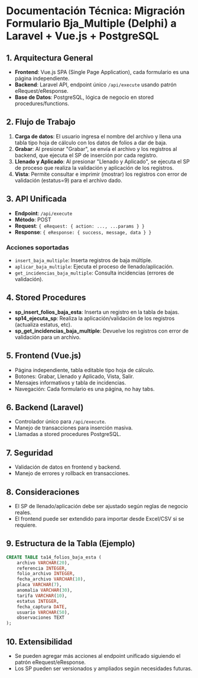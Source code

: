 # Documentación Técnica: Migración Formulario Bja_Multiple (Delphi) a Laravel + Vue.js + PostgreSQL

## 1. Arquitectura General
- **Frontend**: Vue.js SPA (Single Page Application), cada formulario es una página independiente.
- **Backend**: Laravel API, endpoint único `/api/execute` usando patrón eRequest/eResponse.
- **Base de Datos**: PostgreSQL, lógica de negocio en stored procedures/functions.

## 2. Flujo de Trabajo
1. **Carga de datos**: El usuario ingresa el nombre del archivo y llena una tabla tipo hoja de cálculo con los datos de folios a dar de baja.
2. **Grabar**: Al presionar "Grabar", se envía el archivo y los registros al backend, que ejecuta el SP de inserción por cada registro.
3. **Llenado y Aplicado**: Al presionar "Llenado y Aplicado", se ejecuta el SP de proceso que realiza la validación y aplicación de los registros.
4. **Vista**: Permite consultar e imprimir (mostrar) los registros con error de validación (estatus=9) para el archivo dado.

## 3. API Unificada
- **Endpoint**: `/api/execute`
- **Método**: POST
- **Request**: `{ eRequest: { action: ..., ...params } }`
- **Response**: `{ eResponse: { success, message, data } }`

### Acciones soportadas
- `insert_baja_multiple`: Inserta registros de baja múltiple.
- `aplicar_baja_multiple`: Ejecuta el proceso de llenado/aplicación.
- `get_incidencias_baja_multiple`: Consulta incidencias (errores de validación).

## 4. Stored Procedures
- **sp_insert_folios_baja_esta**: Inserta un registro en la tabla de bajas.
- **sp14_ejecuta_sp**: Realiza la aplicación/validación de los registros (actualiza estatus, etc).
- **sp_get_incidencias_baja_multiple**: Devuelve los registros con error de validación para un archivo.

## 5. Frontend (Vue.js)
- Página independiente, tabla editable tipo hoja de cálculo.
- Botones: Grabar, Llenado y Aplicado, Vista, Salir.
- Mensajes informativos y tabla de incidencias.
- Navegación: Cada formulario es una página, no hay tabs.

## 6. Backend (Laravel)
- Controlador único para `/api/execute`.
- Manejo de transacciones para inserción masiva.
- Llamadas a stored procedures PostgreSQL.

## 7. Seguridad
- Validación de datos en frontend y backend.
- Manejo de errores y rollback en transacciones.

## 8. Consideraciones
- El SP de llenado/aplicación debe ser ajustado según reglas de negocio reales.
- El frontend puede ser extendido para importar desde Excel/CSV si se requiere.

## 9. Estructura de la Tabla (Ejemplo)
```sql
CREATE TABLE ta14_folios_baja_esta (
    archivo VARCHAR(20),
    referencia INTEGER,
    folio_archivo INTEGER,
    fecha_archivo VARCHAR(10),
    placa VARCHAR(7),
    anomalia VARCHAR(30),
    tarifa VARCHAR(10),
    estatus INTEGER,
    fecha_captura DATE,
    usuario VARCHAR(50),
    observaciones TEXT
);
```

## 10. Extensibilidad
- Se pueden agregar más acciones al endpoint unificado siguiendo el patrón eRequest/eResponse.
- Los SP pueden ser versionados y ampliados según necesidades futuras.
